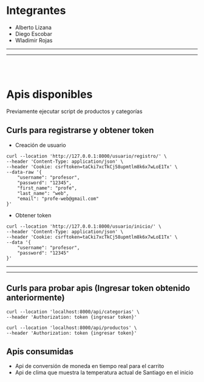 # Integrantes
- Alberto Lizana
- Diego Escobar
- Wladimir Rojas
---
---
<br>
<br>


# Apis disponibles
Previamente ejecutar script de productos y categorías
## Curls para registrarse y obtener token
- Creación de usuario

```url
curl --location 'http://127.0.0.1:8000/usuario/registro/' \
--header 'Content-Type: application/json' \
--header 'Cookie: csrftoken=taCki7xcTkCj58upmtlm8k6x7wLoE1Tx' \
--data-raw '{
    "username": "profesor",
    "password": "12345",
    "first_name": "profe",
    "last_name": "web",
    "email": "profe-web@gmail.com"
}'
```

- Obtener token

```url
curl --location 'http://127.0.0.1:8000/usuario/inicio/' \
--header 'Content-Type: application/json' \
--header 'Cookie: csrftoken=taCki7xcTkCj58upmtlm8k6x7wLoE1Tx' \
--data '{
    "username": "profesor",
    "password": "12345"
}'
```
---
---

## Curls para probar apis (Ingresar token obtenido anteriormente)

```url
curl --location 'localhost:8000/api/categorias' \
--header 'Authorization: token {ingresar token}'
```

```url
curl --location 'localhost:8000/api/productos' \
--header 'Authorization: token {ingresar token}'
```

## Apis consumidas

- Api de conversión de moneda en tiempo real para el carrito
- Api de clima que muestra la temperatura actual de Santiago en el inicio
